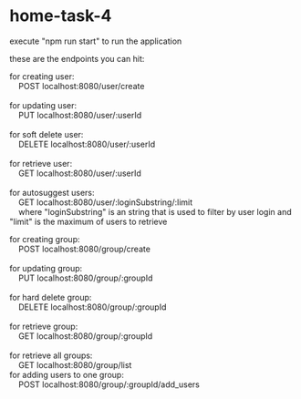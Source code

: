 # home-task-4

execute "npm run start"  to run the application<br />

these are the endpoints you can hit:<br />

for creating user:<br />
&nbsp;&nbsp;&nbsp;&nbsp;POST localhost:8080/user/create<br />
<br />
for updating user:<br />
&nbsp;&nbsp;&nbsp;&nbsp;PUT localhost:8080/user/:userId<br />
<br />
for soft delete user:<br />
&nbsp;&nbsp;&nbsp;&nbsp;DELETE localhost:8080/user/:userId<br />
<br />
for retrieve user:<br />
&nbsp;&nbsp;&nbsp;&nbsp;GET localhost:8080/user/:userId<br />
<br />
for autosuggest users:<br />
&nbsp;&nbsp;&nbsp;&nbsp;GET localhost:8080/user/:loginSubstring/:limit<br />
&nbsp;&nbsp;&nbsp;&nbsp;where "loginSubstring" is an string that is used to filter by user login and "limit" is the maximum of users to retrieve<br />

for creating group:<br />
&nbsp;&nbsp;&nbsp;&nbsp;POST localhost:8080/group/create<br />
<br />
for updating group:<br />
&nbsp;&nbsp;&nbsp;&nbsp;PUT localhost:8080/group/:groupId<br />
<br />
for hard delete group:<br />
&nbsp;&nbsp;&nbsp;&nbsp;DELETE localhost:8080/group/:groupId<br />
<br />
for retrieve group:<br />
&nbsp;&nbsp;&nbsp;&nbsp;GET localhost:8080/group/:groupId<br />
<br />
for retrieve all groups:<br />
&nbsp;&nbsp;&nbsp;&nbsp;GET localhost:8080/group/list<br />
for adding users to one group:<br />
&nbsp;&nbsp;&nbsp;&nbsp;POST localhost:8080/group/:groupId/add_users<br />